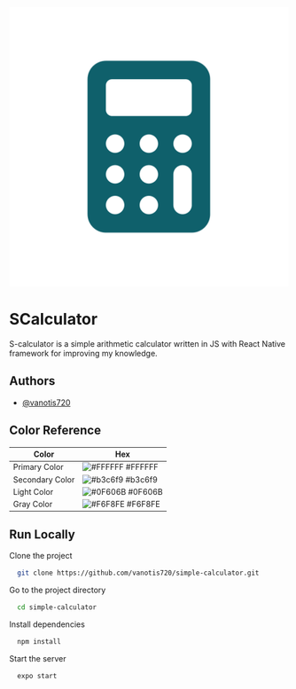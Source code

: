 
![Logo](https://github.com/vanotis720/simple-calculator/raw/main/assets/logo.png)

# SCalculator

S-calculator is a simple arithmetic calculator written in JS with React Native framework for improving my knowledge.


## Authors

- [@vanotis720](https://github.com/vanotis720)
## Color Reference

| Color             | Hex                                                                |
| ----------------- | ------------------------------------------------------------------ |
| Primary Color | ![#FFFFFF](https://via.placeholder.com/10/FFFFFF?text=+) #FFFFFF |
| Secondary Color | ![#b3c6f9](https://via.placeholder.com/10/b3c6f9?text=+) #b3c6f9 |
| Light Color | ![#0F606B](https://via.placeholder.com/10/0F606B?text=+) #0F606B |
| Gray Color | ![#F6F8FE](https://via.placeholder.com/10/F6F8FE?text=+) #F6F8FE |



## Run Locally

Clone the project

```bash
  git clone https://github.com/vanotis720/simple-calculator.git
```

Go to the project directory

```bash
  cd simple-calculator
```

Install dependencies

```bash
  npm install
```

Start the server

```bash
  expo start
```

